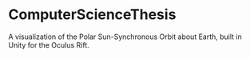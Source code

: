 # ComputerScienceThesis
A visualization of the Polar Sun-Synchronous Orbit about Earth, built in Unity for the Oculus Rift.
